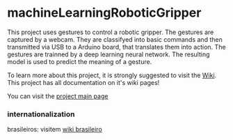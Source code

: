 # machineLearningRoboticGripper

This project uses gestures to control a robotic gripper.
The gestures are captured by a webcam. They are classifyed into basic commands and then transmitted via USB to a Arduino board, that translates them into action.
The gestures are trainned by a deep learning neural network.
The resulting model is used to predict the meaning of a gesture.

To learn more about this project, it is strongly suggested to visit the [Wiki](https://github.com/duodecimo/machineLearningRoboticGripper/wiki/).
This project has all documentation on it's wiki pages!

You can visit the [project main page](https://duodecimo.github.io/machineLearningRoboticGripper/)

### internationalization

brasileiros: visitem [wiki brasileiro](https://github.com/duodecimo/machineLearningRoboticGripper/wiki/pt_BR:Home)


